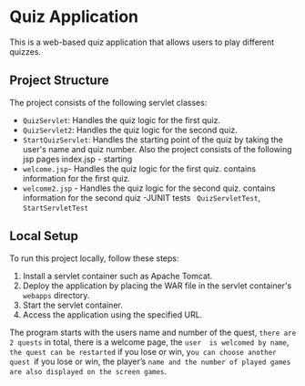# Quiz Application

This is a web-based quiz application that allows users to play different quizzes.

## Project Structure

The project consists of the following servlet classes:

- `QuizServlet`: Handles the quiz logic for the first quiz.
- `QuizServlet2`: Handles the quiz logic for the second quiz.
- `StartQuizServlet`: Handles the starting point of the quiz by taking the user's name and quiz number.
   Also the project consists of the following jsp pages index.jsp - starting 
- `welcome.jsp`- Handles the quiz logic for the first quiz. contains information for the first quiz.
- `welcome2.jsp` - Handles the quiz logic for the second quiz. contains information  for the second quiz
-JUNIT tests ` QuizServletTest`, `StartServletTest`
## Local Setup

To run this project locally, follow these steps:

1. Install a servlet container such as Apache Tomcat.
2. Deploy the application by placing the WAR file in the servlet container's `webapps` directory.
3. Start the servlet container.
4. Access the application using the specified URL.


The program starts with the  users name and number of the quest, 
`there are 2 quests` in total, there is a welcome page, the `user 
is welcomed by name`, `the quest can be restarted`  if you lose or win,
y`ou can choose another quest `if you lose or win, the player’s
`name and the number of played games are also displayed on the screen games`. 




